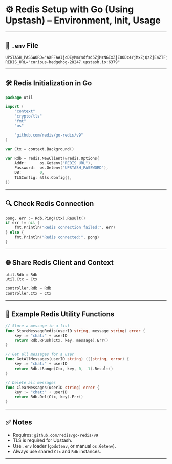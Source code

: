 # ⚙️ Redis Setup with Go (Using Upstash) – Environment, Init, Usage

---

## 📁 `.env` File

```env
UPSTASH_PASSWORD="AXFFAAIjcDEyMmYsdfsd5ZjMzNGIxZjE0ODc4YjMxZjQzZjE4ZTFjYzg0ZnAxMA"
REDIS_URL="curious-hedgehog-28247.upstash.io:6379"
````

---

## 🛠️ Redis Initialization in Go

```go
package util

import (
	"context"
	"crypto/tls"
	"fmt"
	"os"

	"github.com/redis/go-redis/v9"
)

var Ctx = context.Background()

var Rdb = redis.NewClient(&redis.Options{
	Addr:      os.Getenv("REDIS_URL"),
	Password:  os.Getenv("UPSTASH_PASSWORD"),
	DB:        0,
	TLSConfig: &tls.Config{},
})
```

---

## 🔍 Check Redis Connection

```go
pong, err := Rdb.Ping(Ctx).Result()
if err != nil {
	fmt.Println("Redis connection failed:", err)
} else {
	fmt.Println("Redis connected:", pong)
}
```

---

## 🌐 Share Redis Client and Context

```go
util.Rdb = Rdb
util.Ctx = Ctx

controller.Rdb = Rdb
controller.Ctx = Ctx
```

---

## 🧰 Example Redis Utility Functions

```go
// Store a message in a list
func StoreMessageRedis(userID string, message string) error {
	key := "chat:" + userID
	return Rdb.RPush(Ctx, key, message).Err()
}

// Get all messages for a user
func GetAllMessages(userID string) ([]string, error) {
	key := "chat:" + userID
	return Rdb.LRange(Ctx, key, 0, -1).Result()
}

// Delete all messages
func ClearMessages(userID string) error {
	key := "chat:" + userID
	return Rdb.Del(Ctx, key).Err()
}
```

---

## ✅ Notes

* Requires: `github.com/redis/go-redis/v9`
* TLS is required for Upstash.
* Use `.env` loader (`godotenv`, or manual `os.Getenv`).
* Always use shared `Ctx` and `Rdb` instances.

---
